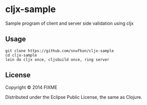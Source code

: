 # cljx-sample

Sample program of client and server side validation using cljx

## Usage
    git clone https://github.com/snufkon/cljx-sample
    cd cljx-sample
    lein do cljx once, cljsbuild once, ring server

## License

Copyright © 2014 FIXME

Distributed under the Eclipse Public License, the same as Clojure.
